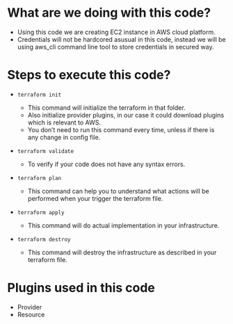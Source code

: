 # What are we doing with this code?
* Using this code we are creating EC2 instance in AWS cloud platform.
* Credentials will not be hardcored asusual in this code, instead we will be using aws_cli command line tool to store credentials in secured way.

# Steps to execute this code?
* `terraform init` 
   - This command will initialize the terraform in that folder.
   - Also initialize provider plugins, in our case it could download plugins which is relevant to AWS.
   - You don’t need to run this command every time, unless if there is any change in config file.

* `terraform validate`
   - To verify if your code does not have any syntax errors.

* `terraform plan`
   - This command can help you to understand what actions will be performed when your trigger the terraform file.

* `terraform apply`
   - This command will do actual implementation in your infrastructure.

* `terraform destroy`
   - This command will destroy the infrastructure as described in your terraform file.

# Plugins used in this code
 - Provider
 - Resource